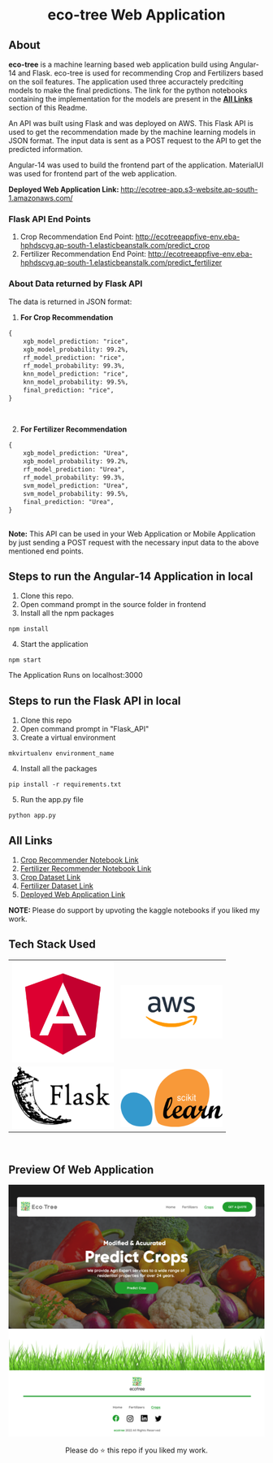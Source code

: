 <div align="center">

# eco-tree Web Application

</div>

## About

<b>eco-tree</b> is a machine learning based web application build using Angular-14 and Flask. eco-tree is used for recommending Crop and Fertilizers based on the soil features. The application used three accuractely predciting models to make the final predictions. The link for the python notebooks containing the implementation for the models are present in the <b><a href="#links">All Links</a></b> section of this Readme.<br/>

An API was built using Flask and was deployed on AWS. This Flask API is used to get the recommendation made by the machine learning models in JSON format. The input data is sent as a POST request to the API to get the predicted information.<br/>

Angular-14 was used to build the frontend part of the application. MaterialUI was used for frontend part of the web application.<br/>

<b>Deployed Web Application Link: </b>http://ecotree-app.s3-website.ap-south-1.amazonaws.com/
<br/>

<h3><b>Flask API End Points</b></h3>

1. Crop Recommendation End Point: http://ecotreeappfive-env.eba-hphdscvg.ap-south-1.elasticbeanstalk.com/predict_crop
2. Fertilizer Recommendation End Point: http://ecotreeappfive-env.eba-hphdscvg.ap-south-1.elasticbeanstalk.com/predict_fertilizer
   <br/>

<h3><b>About Data returned by Flask API</b></h3>

The data is returned in JSON format:<br/>

1. <b>For Crop Recommendation</b>

```
{
    xgb_model_prediction: "rice",
    xgb_model_probability: 99.2%,
    rf_model_prediction: "rice",
    rf_model_probability: 99.3%,
    knn_model_prediction: "rice",
    knn_model_probability: 99.5%,
    final_prediction: "rice",
}
```

<br/>

2. <b>For Fertilizer Recommendation</b>

```
{
    xgb_model_prediction: "Urea",
    xgb_model_probability: 99.2%,
    rf_model_prediction: "Urea",
    rf_model_probability: 99.3%,
    svm_model_prediction: "Urea",
    svm_model_probability: 99.5%,
    final_prediction: "Urea",
}
```

<br/>
<b>Note:</b> This API can be used in your Web Application or Mobile Application by just sending a POST request with the necessary input data to the above mentioned end points.

## Steps to run the Angular-14 Application in local

1. Clone this repo.
2. Open command prompt in the source folder in frontend
3. Install all the npm packages

```
npm install
```

4. Start the application

```
npm start
```

The Application Runs on localhost:3000

## Steps to run the Flask API in local

1. Clone this repo
2. Open command prompt in "Flask_API"
3. Create a virtual environment

```
mkvirtualenv environment_name
```

4. Install all the packages

```
pip install -r requirements.txt
```

5. Run the app.py file

```
python app.py
```

## <span id="links">All Links</span>

1. <a href="https://www.kaggle.com/code/pazindushane/crop-recommendation" target="_blank">Crop Recommender Notebook Link</a>
2. <a href="https://www.kaggle.com/code/pazindushane/fertilizers-recommendation" target="_blank">Fertilizer Recommender Notebook Link</a>
3. <a href="https://www.kaggle.com/atharvaingle/crop-recommendation-dataset" target="_blank">Crop Dataset Link</a>
4. <a href="https://www.kaggle.com/gdabhishek/fertilizer-prediction" target="_blank">Fertilizer Dataset Link</a>
5. <a href="http://ecotree-app.s3-website.ap-south-1.amazonaws.com" target="_blank">Deployed Web Application Link</a>

<b>NOTE: </b>Please do support by upvoting the kaggle notebooks if you liked my work.

## Tech Stack Used

<div align="center">

<table>
    <tr>
        <td><img src="./readme_assets/Angular.png" width="200px" height="200px" /></td>
        <td><img src="./readme_assets/aws.png" width="200px" height="105px" /></td>
    </tr>
    <tr>
        <td><img src="./readme_assets/flask.png" width="200px" height="122px" /></td>
        <td><img src="./readme_assets/scikit.png" width="200px" height="114px" /></td>
    </tr>
</table>

</div>

<br/>

## Preview Of Web Application

<img src="./readme_assets/preview.png" />

<div align="center">

Please do ⭐ this repo if you liked my work.

</div>
